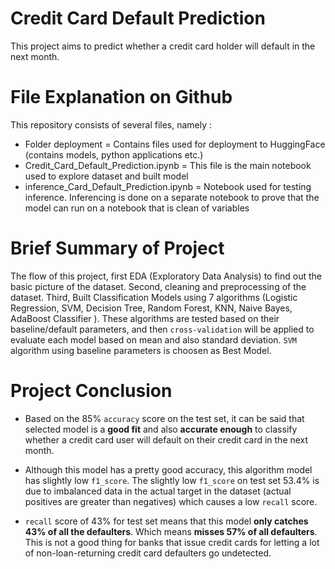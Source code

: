 # Credit Card Default Prediction

This project aims to predict whether a credit card holder will default in the next month.

# File Explanation on Github

This repository consists of several files, namely :

- Folder deployment = Contains files used for deployment to HuggingFace (contains models, python applications etc.)
- Credit_Card_Default_Prediction.ipynb = This file is the main notebook used to explore dataset and built model
- inference_Card_Default_Prediction.ipynb = Notebook used for testing inference. Inferencing is done on a separate notebook to prove that the model can run on a notebook that is clean of variables

# Brief Summary of Project

The flow of this project, first EDA (Exploratory Data Analysis) to find out the basic picture of the dataset. Second, cleaning and preprocessing of the dataset. Third, Built Classification Models using 7 algorithms (Logistic Regression, SVM, Decision Tree, Random Forest, KNN, Naive Bayes, AdaBoost Classifier ). These algorithms are tested based on their baseline/default parameters, and then `cross-validation` will be applied to evaluate each model based on mean and also standard deviation. `SVM` algorithm using baseline parameters is choosen as Best Model.

# Project Conclusion

- Based on the 85% `accuracy` score on the test set, it can be said that selected model is a **good fit** and also **accurate enough** to classify whether a credit card user will default on their credit card in the next month.

- Although this model has a pretty good accuracy, this algorithm model has slightly low `f1_score`. The slightly low `f1_score` on test set 53.4% is due to imbalanced data in the actual target in the dataset (actual positives are greater than negatives) which causes a low `recall` score.

-  `recall` score of 43% for test set means that this model **only catches 43% of all the defaulters**. Which means **misses 57% of all defaulters**. This is not a good thing for banks that issue credit cards for letting a lot of non-loan-returning credit card defaulters go undetected.


